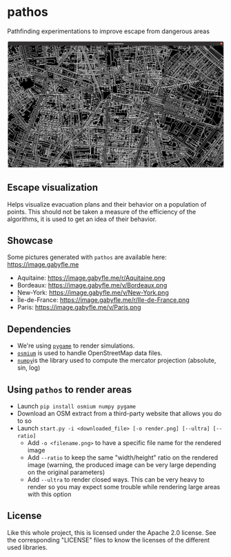 # pathos
Pathfinding experimentations to improve escape from dangerous areas

<div align = "center">
    <img src = "Bordeaux.png" width="720"/> 
</div>

## Escape visualization
Helps visualize evacuation plans and their behavior on a population of points. This should not be taken a measure of the efficiency of the algorithms, it is used to get an idea of their behavior.

## Showcase

Some pictures generated with `pathos` are available here: https://image.gabyfle.me

* Aquitaine: https://image.gabyfle.me/r/Aquitaine.png
* Bordeaux: https://image.gabyfle.me/v/Bordeaux.png
* New-York: https://image.gabyfle.me/v/New-York.png
* Île-de-France: https://image.gabyfle.me/r/Ile-de-France.png
* Paris: https://image.gabyfle.me/v/Paris.png

## Dependencies

* We're using [`pygame`](https://www.pygame.org) to render simulations.
* [`osmium`](https://osmcode.org/pyosmium/) is used to handle OpenStreetMap data files.
* [`numpy`](https://numpy.org/)is the library used to compute the mercator projection (absolute, sin, log)

## Using `pathos` to render areas
* Launch `pip install osmium numpy pygame`
* Download an OSM extract from a third-party website that allows you do to so
* Launch `start.py -i <downloaded_file> [-o render.png] [--ultra] [--ratio]`
    * Add `-o <filename.png>` to have a specific file name for the rendered image
    * Add `--ratio` to keep the same "width/height" ratio on the rendered image (warning, the produced image can be very large depending on the original parameters)
    * Add `--ultra` to render closed ways. This can be very heavy to render so you may expect some trouble while rendering large areas with this option

## License
Like this whole project, this is licensed under the Apache 2.0 license. See the corresponding "LICENSE" files to know the licenses of the different used libraries.
